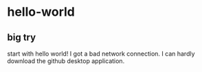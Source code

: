 # hello-world
big try
---
start with hello world!
I got a bad network connection. 
I can hardly download the github desktop application.
